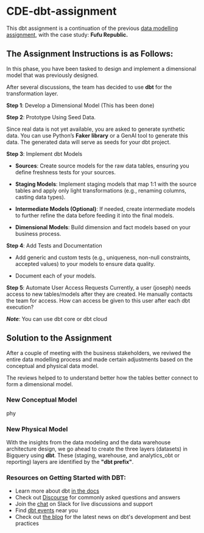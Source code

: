 # CDE-dbt-assignment

This dbt assignment is a continuation of the previous [data modelling assignment](https://github.com/Chisomnwa/CDE_Data-Modeling-Assignment), with the case study: **Fufu Republic.**

## The Assignment Instructions is as Follows:

In this phase, you have been tasked to design and implement a dimensional model that was previously designed. 

After several discussions, the team has decided to use **dbt** for the transformation layer.

**Step 1**: Develop a Dimensional Model (This has been done)

**Step 2**: Prototype Using Seed Data. 

Since real data is not yet available, you are asked to generate synthetic data. You can use Python’s **Faker library** or a GenAI tool to generate this data. The generated data will serve as seeds for your dbt project.

**Step 3**: Implement dbt Models
* __Sources__: Create source models for the raw data tables, ensuring you define freshness
tests for your sources.

* __Staging Models__: Implement staging models that map 1:1 with the source tables and
apply only light transformations (e.g., renaming columns, casting data types).

* __Intermediate Models (Optional)__: If needed, create intermediate models to further refine
the data before feeding it into the final models.

* __Dimensional Models__: Build dimension and fact models based on your business
process.

**Step 4**: Add Tests and Documentation
* Add generic and custom tests (e.g., uniqueness, non-null constraints, accepted values) to your models to ensure data quality.

* Document each of your models.

**Step 5**: Automate User Access Requests
Currently, a user (joseph) needs access to new tables/models after they are created. He
manually contacts the team for access. How can access be given to this user after each dbt
execution?

***Note***: You can use dbt core or dbt cloud

## Solution to the Assignment
After a couple of meeting with the business stakeholders, we reviwed the entire data modelling process and made certain adjustments based on the conceptual and physical data model.

The reviews helped to to understand better how the tables better connect to form a dimensional model.

### New Conceptual Model
phy

### New Physical Model

With the insights from the data modeling and the data warehouse architecture design, we go ahead to create the three layers (datasets) in Bigquery using **dbt**. These (staging, warehouse, and analytics_obt or reporting) layers are identified by the **"dbt prefix"**.




### Resources on Getting Started with DBT:
- Learn more about dbt [in the docs](https://docs.getdbt.com/docs/introduction)
- Check out [Discourse](https://discourse.getdbt.com/) for commonly asked questions and answers
- Join the [chat](https://community.getdbt.com/) on Slack for live discussions and support
- Find [dbt events](https://events.getdbt.com) near you
- Check out [the blog](https://blog.getdbt.com/) for the latest news on dbt's development and best practices

